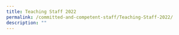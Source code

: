```yaml
---
title: Teaching Staff 2022
permalink: /committed-and-competent-staff/Teaching-Staff-2022/
description: ""
---
```

